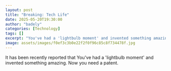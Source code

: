 ```yaml
---
layout: post
title: "Breaking: Tech Life"
date: 2025-05-20T19:30:00
author: "badely"
categories: [Technology]
tags: []
excerpt: "You've had a 'lightbulb moment' and invented something amazing. Now you need a patent."
image: assets/images/f0ef3c3b0e22f2f0f96c85c8f734478f.jpg
---
```


It has been recently reported that You've had a 'lightbulb moment' and invented something amazing. Now you need a patent.

